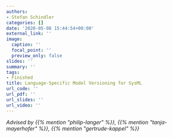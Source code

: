 ```yaml
---
authors:
- Stefan Schindler
categories: []
date: '2020-05-08 15:44:54+00:00'
external_link: ''
image:
  caption: ''
  focal_point: ''
  preview_only: false
slides: ''
summary: ''
tags:
- Finished
title: Language-Specific Model Versioning for SysML
url_code: ''
url_pdf: ''
url_slides: ''
url_video: ''
---
```




*Advised by {{% mention "philip-langer" %}}, {{% mention "tanja-mayerhofer" %}}, {{% mention "gertrude-kappel" %}}*
